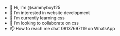 - 👋 Hi, I’m @sammyboy125
- 👀 I’m interested in website development
- 🌱 I’m currently learning css
- 💞️ I’m looking to collaborate on css
- 📫 How to reach me chat 08137697119 on WhatsApp

<!---
sammyboy125/sammyboy125 is a ✨ special ✨ repository because its `README.md` (this file) appears on your GitHub profile.
You can click the Preview link to take a look at your changes.
--->
